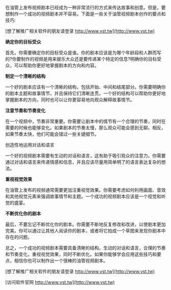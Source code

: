 在油管上发布视频剧本已经成为一种非常流行的方式来传达故事和创意。但是，要想制作一个成功的视频剧本并不容易。下面是一些关于油管视频剧本创作的要点和技巧:

[想了解推广相关软件的朋友请登录 http://www.vst.tw](http://www.vst.tw)

**确定你的目标受众**

首先，你需要确定你的目标受众是谁。你的剧本应该是为哪个年龄段和人群而写的?你要制作的视频是用来娱乐大众还是要传递某个特定的信息?明确你的目标受众，可以帮助你更好地掌握剧本的方向和内容。

**制定一个清晰的结构**

一个好的剧本应该有一个清晰的结构，包括开始、中间和结尾部分。你需要明确你的剧本主题和故事情节，并且保持它们清晰连贯。一个好的结构可以帮助你更好地掌握剧本的方向，同时也可以让你更容易地向观众解释故事情节。

**注意节奏和节奏变化**

在一个视频中，节奏非常重要。你需要让剧本中的情节有一个合理的节奏，同时在需要的时候也能够变化。如果剧本的节奏太慢，那么观众可能会感到无聊。相反，如果节奏太快，他们可能会错过一些关键细节。

创造性地运用对话和语言

一个好的视频剧本需要有生动的对话和语言，这有助于吸引观众的注意力。你需要通过对话和语言来传递情感和信息，并且应该尽量用简单明了的语言表达复杂的想法。

**重视视觉效果**

在油管上发布的视频通常需要更加注重视觉效果。你需要考虑如何利用画面、音效和其他视觉元素来强调故事情节和主题。一个成功的视频剧本应该是一个视觉和听觉的盛宴。

**不断优化你的剧本**

最后，不要忘记不断优化你的剧本。你需要不断地反复修改和改进，以使剧本更加完美。你可以通过让其他人阅读你的剧本，或者将它拍成一个草图来发现你剧本中存在的问题。

总之，一个成功的视频剧本需要具备清晰的结构，生动的对话和语言，合理的节奏和节奏变化，重视视觉效果，同时不断优化。如果你能够学会应用这些技巧和要点，相信你也可以制作出一个很棒的油管视频剧本。

[想了解推广相关软件的朋友请登录 http://www.vst.tw](http://www.vst.tw)


[访问软件官网 http://www.vst.tw](http://www.vst.tw)
